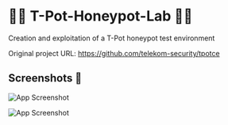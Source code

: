 # 🍯🔐 T-Pot-Honeypot-Lab 🔐🍯
Creation and exploitation of a T-Pot honeypot test environment

Original project URL: https://github.com/telekom-security/tpotce



## Screenshots 📸

![App Screenshot](https://blogger.googleusercontent.com/img/b/R29vZ2xl/AVvXsEiXADxS7blqQRhoz8XvhmUWH-dYSYDButriMnaiImVofjt-l-4rDn4x1FrFcYkClAdOMhJ9Kv_AlMY5mk17EDW72BQGSmBbFa_RH1axzd-9bwBSJgn-2T2uxyowJrUjflENbJi0T-xxhSU/s370/Screenshot_2021-01-30+telekom-security+tpotce.png)

![App Screenshot](https://i0.wp.com/haroldmansfield.com/wp-content/uploads/2024/05/T-POT_5days.png?fit=2169%2C1253&ssl=1)
